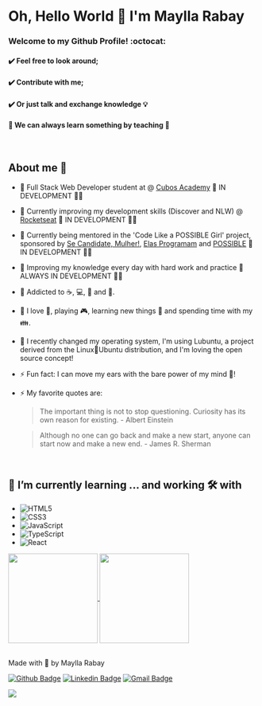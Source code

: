 # Oh, Hello World 👋 I'm Maylla Rabay

### Welcome to my Github Profile! :octocat:

#### ✔️ Feel free to look around;
#### ✔️ Contribute with me;
#### ✔️ Or just talk and exchange knowledge 💡
#### 🚀 We can always learn something by teaching 🚀

<br />

## About me 🐉
  - 📖 Full Stack Web Developer student at @ <a href="https://www.cubos.academy/" target="_blank">Cubos Academy</a>  🚧 IN DEVELOPMENT 🚀🚧
  - 📖 Currently improving my development skills (Discover and NLW) @ <a href="https://rocketseat.com.br/" target="_blank">Rocketseat</a>  🚧 IN DEVELOPMENT 🚀🚧
  - 📖 Currently being mentored in the 'Code Like a POSSIBLE Girl' project, sponsored by <a href="https://www.linkedin.com/company/se-candidate-mulher/" target="_blank">Se Candidate, Mulher!</a>, <a href="https://www.linkedin.com/company/elasprogramam/" target="_blank">Elas Programam<a/> and [POSSIBLE](https://www.linkedin.com/company/possible-com/) 🚧 IN DEVELOPMENT 🚀🚧
  - 📖 Improving my knowledge every day with hard work and practice 🚧 ALWAYS IN DEVELOPMENT 🚀🚧
  - 💭 Addicted to ☕, 💻, 🍫 and 🎼.
  - 💭 I love :dog:, playing 🎮, learning new things 🧠 and spending time with my 👪.
  - 💭 I recently changed my operating system, I'm using Lubuntu, a project derived from the Linux🐧Ubuntu distribution, and I'm loving the open source concept!
  - ⚡ Fun fact: I can move my ears with the bare power of my mind 🤯!
  - ⚡ My favorite quotes are:
  
      > The important thing is not to stop questioning. Curiosity has its own reason for existing.
          - Albert Einstein

      > Although no one can go back and make a new start, anyone can start now and make a new end.
          - James R. Sherman

<br />

## 🌱 I’m currently learning ... and working 🛠️ with
  - ![HTML5](https://img.shields.io/badge/-HTML5-red)
  - ![CSS3](https://img.shields.io/badge/-CSS3-blue)
  - ![JavaScript](https://img.shields.io/badge/-JavaScript-orange)
  - ![TypeScript](https://img.shields.io/badge/-TypeScript-purple) 
  - ![React](https://img.shields.io/badge/-React-ff69b4)

<a href="https://github.com/MayllaRabay">
  <img height="180em" align="center" src="https://github-readme-stats.vercel.app/api?username=MayllaRabay&count_private=true&show_icons=true&theme=omni&hide_border=true&include_all_commits=true&layout=compact&)" />
</a>

<a href="https://github.com/MayllaRabay">
  <img height="180em" align="center" src="https://github-readme-stats.vercel.app/api/top-langs/?username=MayllaRabay&langs_count=8&layout=compact&theme=omni&hide_border=true&include_all_commits=true&count_private=true&)" />
</a>

<br />
<br />

Made with 💜 by Maylla Rabay

[![Github Badge](https://img.shields.io/badge/-Github-000?style=flat-square&logo=Github&logoColor=white&link=https://github.com/MayllaRabay)](https://github.com/MayllaRabay)
[![Linkedin Badge](https://img.shields.io/badge/-Linkedin-blue?style=flat-square&logo=Linkedin&logoColor=white&link=https://www.linkedin.com/in/mayllarabay/)](https://www.linkedin.com/in/mayllarabay/) 
[![Gmail Badge](https://img.shields.io/badge/-mayllarabay@gmail.com-c14438?style=flat-square&logo=Gmail&logoColor=white&link=mailto:mayllarabay@gmail.com)](mailto:mayllarabay@gmail.com)

<img src="https://komarev.com/ghpvc/?username=MayllaRabay&label=Profile%20views&color=0e75b6&style=flat" />
